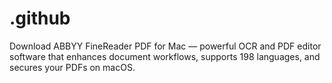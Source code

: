 # .github
Download ABBYY FineReader PDF for Mac — powerful OCR and PDF editor software that enhances document workflows, supports 198 languages, and secures your PDFs on macOS.
